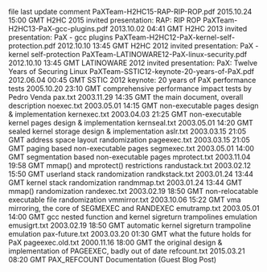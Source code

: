 file											                    last update				    comment
PaXTeam-H2HC15-RAP-RIP-ROP.pdf					      2015.10.24 15:00 GMT	H2HC 2015 invited presentation: RAP: RIP ROP
PaXTeam-H2HC13-PaX-gcc-plugins.pdf				    2013.10.02 04:41 GMT	H2HC 2013 invited presentation: PaX - gcc plugins
PaXTeam-H2HC12-PaX-kernel-self-protection.pdf	2012.10.10 13:45 GMT	H2HC 2012 invited presentation: PaX - kernel self-protection
PaXTeam-LATINOWARE12-PaX-linux-security.pdf		2012.10.10 13:45 GMT	LATINOWARE 2012 invited presentation: PaX: Twelve Years of Securing Linux
PaXTeam-SSTIC12-keynote-20-years-of-PaX.pdf		2012.06.04 00:45 GMT	SSTIC 2012 keynote: 20 years of PaX
performance tests								              2005.10.20 23:10 GMT	comprehensive performance impact tests by Pedro Venda
pax.txt											                  2003.11.29 14:35 GMT	the main document, overall description
noexec.txt										                2003.05.01 14:15 GMT	non-executable pages design & implementation
kernexec.txt									                2003.04.03 21:25 GMT	non-executable kernel pages design & implementation
kernseal.txt									                2003.05.01 14:20 GMT	sealed kernel storage design & implementation
aslr.txt										                  2003.03.15 21:05 GMT	address space layout randomization
pageexec.txt									                2003.03.15 21:05 GMT	paging based non-executable pages
segmexec.txt									                2003.05.01 14:00 GMT	segmentation based non-executable pages
mprotect.txt									                2003.11.04 19:58 GMT	mmap() and mprotect() restrictions
randustack.txt									              2003.02.12 15:50 GMT	userland stack randomization
randkstack.txt									              2003.01.24 13:44 GMT	kernel stack randomization
randmmap.txt									                2003.01.24 13:44 GMT	mmap() randomization
randexec.txt									                2003.02.19 18:50 GMT	non-relocatable executable file randomization
vmmirror.txt									                2003.10.06 15:22 GMT	vma mirroring, the core of SEGMEXEC and RANDEXEC
emutramp.txt									                2003.05.01 14:00 GMT	gcc nested function and kernel sigreturn trampolines emulation
emusigrt.txt									                2003.02.19 18:50 GMT	automatic kernel sigreturn trampoline emulation
pax-future.txt									              2003.03.20 01:30 GMT	what the future holds for PaX
pageexec.old.txt								              2000.11.16 18:00 GMT	the original design & implementation of PAGEEXEC, badly out of date
refcount.txt									                2015.03.21 08:20 GMT	PAX_REFCOUNT Documentation (Guest Blog Post)
